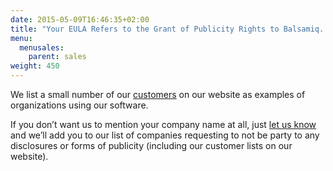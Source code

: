 ```yaml
---
date: 2015-05-09T16:46:35+02:00
title: "Your EULA Refers to the Grant of Publicity Rights to Balsamiq. What Does That Mean? Can We Change That?"
menu:
  menusales:
    parent: sales
weight: 450
---
```


We list a small number of our [customers](https://balsamiq.com/company/customers/) on our website as examples of organizations using our software. 

If you don’t want us to mention your company name at all, just [let us know](https://balsamiq.com/company#contactus) and we’ll add you to our list of companies requesting to not be party to any disclosures or forms of publicity (including our customer lists on our website).